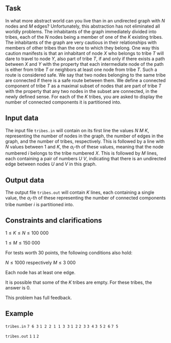 ## Task

In what more abstract world can you live than in an undirected graph with $N$ nodes and $M$ edges? Unfortunately, this abstraction has not eliminated all worldly problems. The inhabitants of the graph immediately divided into tribes, each of the $N$ nodes being a member of one of the $K$ existing tribes. The inhabitants of the graph are very cautious in their relationships with members of other tribes than the one to which they belong. One way this caution manifests is that an inhabitant of node $X$ who belongs to tribe $T$ will dare to travel to node $Y$, also part of tribe $T$, if and only if there exists a path between $X$ and $Y$ with the property that each intermediate node of the path is either from tribe $T$ or neighbors at least one node from tribe $T$. Such a route is considered safe. We say that two nodes belonging to the same tribe are connected if there is a safe route between them. We define a connected component of tribe $T$ as a maximal subset of nodes that are part of tribe $T$ with the property that any two nodes in the subset are connected, in the newly defined sense. For each of the $K$ tribes, you are asked to display the number of connected components it is partitioned into.

## Input data

The input file `tribes.in` will contain on its first line the values $N$ $M$ $K$, representing the number of nodes in the graph, the number of edges in the graph, and the number of tribes, respectively. This is followed by a line with $N$ values between $1$ and $K$, the $a_i$-th of these values, meaning that the node numbered $i$ belongs to the tribe numbered $X$. This is followed by $M$ lines, each containing a pair of numbers $U$ $V$, indicating that there is an undirected edge between nodes $U$ and $V$ in this graph.

## Output data

The output file `tribes.out` will contain $K$ lines, each containing a single value, the $a_i$-th of these representing the number of connected components tribe number $i$ is partitioned into.

## Constraints and clarifications

$1 \leq K \leq N \leq 100\ 000$

$1 \leq M \leq 150\ 000$

For tests worth $30$ points, the following conditions also hold:

$N \leq 1000$ 
respectively
$M \leq 3\ 000$

Each node has at least one edge.

It is possible that some of the $K$ tribes are empty. For these tribes, the answer is $0$.

This problem has full feedback.

## Example

`tribes.in`
`7 6 3`
`1 2 2 1 1 3 3`
`1 2`
`2 3`
`3 4`
`3 5`
`2 6`
`7 5`

`tribes.out`
`1`
`1`
`2`